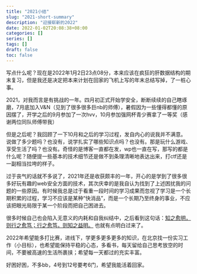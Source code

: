 ```yaml
---
title: "2021小结"
slug: "2021-short-summary"
description: "迎接崭新的2022"
date: 2022-01-02T20:08:38+08:00
categories: []
series: []
tags: []
draft: false
toc: false
---
```


写点什么呢？现在是2022年1月2日23点08分，本来应该在疯狂的肝数据结构的期末复习，但是我还是决定把本来计划在回家的飞机上写的年末总结写掉，了一桩心事。

2021，对我而言是有挑战的一年。四月初正式开始学安全，断断续续的自己瞎琢磨，7月底加入V&N（见到了很多很多巨nb的师傅），暑假因为一些懂得都懂的原因摆了，开学之后的9月参加了一次hvv，10月参加强网杯青少赛拿了一等奖（感谢两位同队师傅带我）

但是之后呢？我回顾了一下10月和之后的学习过程，发自内心的说我并不满意。说做了多少题吗？也没有，说学扎实了哪些知识点吗？也没有。那是玩什么游戏、享受生活了吗？也没有。奇怪的是博客一直都在发，wp也一直在写，那写的都是什么呢？随便提一些基本的技术细节还是做不到条理清晰地表达出来，打ctf还是一副相当拉垮的样子。

过于丧气的话就不多说了，2021年还是收获颇丰的一年，开心的是学到了很多很多好玩有趣的web安全方面的技术，其次庆幸的是我自认为找到了上述困扰我的问题的一些原因。有时候我总是过于看重一段时间的学习成果而忽视了学习是一个长期积累的过程，学习不应该是某种“快消品”，而是一个长期乃至终身的事业，不应该把眼光局限于某一个阶段而把自己困进去。

很多时候自己也会陷入无意义的内耗和自我纠结中，之后看到这句话：<u>知之愈明，则行之愈笃；行之愈笃，则知之益明。</u> 也就有点明白过来了。

2022年希望能多打比赛，进线下，学更多更多更多的知识，在北京找一份实习工作（小目标），也希望能保持平稳的心态，多看书，每天留给自己思考放空的时间，不要被高速的生活所裹挟；希望每一天都过的充实丰富。

好困好困，不多bb，4号到12号要考6门，希望我能活着回家。
